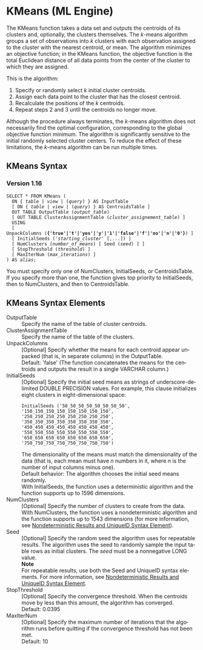 <html><head></head><body><div class="nested0" aria-labelledby="ariaid-title1" topicindex="1" topicid="vqm1507162150338" id="vqm1507162150338"><h1 class="title topictitle1" id="ariaid-title1">KMeans (ML Engine)</h1><div class="body conbody">
<p class="p">The KMeans function takes a data set and outputs the centroids of its clusters and, optionally, the clusters themselves. The <var class="keyword varname">k</var>-means algorithm groups a set of observations into <var class="keyword varname">k</var> clusters with each observation assigned to the cluster with the nearest centroid, or mean. The algorithm minimizes an objective function; in the KMeans function, the objective function is the total Euclidean distance of all data points from the center of the cluster to which they are assigned.</p><div class="p">This is the algorithm:
<ol class="ol" id="vqm1507162150338__ol_bm2_t1j_mbb">
<li class="li">Specify or randomly select <var class="keyword varname">k</var> initial cluster centroids.</li>
<li class="li">Assign each data point to the cluster that has the closest centroid.</li>
<li class="li">Recalculate the positions of the <var class="keyword varname">k</var> centroids.</li>
<li class="li">Repeat steps 2 and 3 until the centroids no longer move.</li></ol></div>
<p class="p">Although the procedure always terminates, the <var class="keyword varname">k</var>-means algorithm does not necessarily find the optimal configuration, corresponding to the global objective function minimum. The algorithm is significantly sensitive to the initial randomly selected cluster centers. To reduce the effect of these limitations, the <var class="keyword varname">k</var>-means algorithm can be run multiple times.</p></div><div class="topic reference nested1" aria-labelledby="ariaid-title2" topicindex="2" topicid="alz1507162260661" xml:lang="en-us" lang="en-us" id="alz1507162260661">
<h2 class="title topictitle2" id="ariaid-title2">KMeans Syntax</h2><div class="body refbody"><div class="section" id="alz1507162260661__section_N1000E_N1000C_N10001">
<h3 class="title sectiontitle">Version <span>1.16</span></h3><pre class="pre codeblock" xml:space="preserve"><code>SELECT * FROM KMeans (
  <span>ON { <var class="keyword varname">table</var> | <var class="keyword varname">view</var> | (<var class="keyword varname">query</var>) }</span> AS InputTable
  [ <span>ON { <var class="keyword varname">table</var> | <var class="keyword varname">view</var> | (<var class="keyword varname">query</var>) }</span> AS CentroidsTable ]
  OUT TABLE OutputTable (<var class="keyword varname">output_table</var>)
  [ OUT TABLE ClusterAssignmentTable (<var class="keyword varname">cluster_assignement_table</var>) ]
  USING
  [ UnpackColumns (<span><b>{'true'|'t'|'yes'|'y'|'1'|'false'|'f'|'no'|'n'|'0'}</b></span>) ]
  [ InitialSeeds ('<var class="keyword varname">starting_cluster</var>' [,...]) ]
  [ NumClusters (<var class="keyword varname">number_of_means</var>) [ Seed (<var class="keyword varname">seed</var>) ] ]
  [ StopThreshold (<var class="keyword varname">threshold</var>) ]
  [ MaxIterNum (<var class="keyword varname">max_iterations</var>) ]
) AS <var class="keyword varname">alias</var>;</code></pre>
<p class="p">You must specify only one of NumClusters, InitialSeeds, or CentroidsTable. If you specify more than one, the function gives top priority to InitialSeeds, then to NumClusters, and then to CentroidsTable.</p></div></div></div><div class="topic reference nested1" aria-labelledby="ariaid-title3" topicindex="3" topicid="dyb1507162368051" xml:lang="en-us" lang="en-us" id="dyb1507162368051">
<h2 class="title topictitle2" id="ariaid-title3">KMeans Syntax Elements</h2><div class="body refbody"><div class="section" id="dyb1507162368051__section_N10011_N1000E_N10001"><dl class="dl parml"><dt class="dt pt dlterm">OutputTable</dt><dd class="dd pd">Specify the name of the table of cluster centroids.</dd><dt class="dt pt dlterm">ClusterAssignmentTable</dt><dd class="dd pd">Specify the name of the table of the clusters.</dd><dt class="dt pt dlterm">UnpackColumns</dt><dd class="dd pd">[Optional] Specify whether the means for each centroid appear unpacked (that is, in separate columns) in the OutputTable.</dd><dd class="dd pd ddexpand">Default: 'false' (The function concatenates the means for the centroids and outputs the result in a single VARCHAR column.)</dd><dt class="dt pt dlterm">InitialSeeds</dt><dd class="dd pd">[Optional] Specify the initial seed means as strings of underscore-delimited DOUBLE PRECISION values. For example, this clause initializes eight clusters in eight-dimensional space:<pre class="pre codeblock" xml:space="preserve"><code>InitialSeeds ('50_50_50_50_50_50_50_50',
'150_150_150_150_150_150_150_150',
'250_250_250_250_250_250_250_250',
'350_350_350_350_350_350_350_350',
'450_450_450_450_450_450_450_450',
'550_550_550_550_550_550_550_550',
'650_650_650_650_650_650_650_650',
'750_750_750_750_750_750_750_750')</code></pre></dd><dd class="dd pd ddexpand">The dimensionality of the means must match the dimensionality of the data (that is, each mean must have <var class="keyword varname">n</var> numbers in it, where <var class="keyword varname">n</var> is the number of input columns minus one).</dd><dd class="dd pd ddexpand">Default behavior: The algorithm chooses the initial seed means randomly.</dd><dd class="dd pd ddexpand">With InitialSeeds, the function uses a deterministic algorithm and the function supports up to 1596 dimensions.</dd><dt class="dt pt dlterm">NumClusters</dt><dd class="dd pd">[Optional] Specify the number of clusters to create from the data.</dd><dd class="dd pd ddexpand">With NumClusters, the function uses a nondeterministic algorithm and the function supports up to 1543 dimensions (for more information, see <a href="qym1549987102806.md">Nondeterministic Results and UniqueID Syntax Element</a>).</dd><dt class="dt pt dlterm">Seed</dt><dd class="dd pd">[Optional] Specify the random seed the algorithm uses for repeatable results. The algorithm uses the seed to randomly sample the input table rows as initial clusters. The <var class="keyword varname">seed</var> must be a nonnegative LONG value.<div class="note note" id="dyb1507162368051__note_N10091_N10088_N10081_N10018_N10014_N10010_N10001"><span><b>Note</b></span><div class="notebody"> For repeatable results, use both the Seed and UniqueID syntax elements. For more information, see <a href="qym1549987102806.md">Nondeterministic Results and UniqueID Syntax Element</a>.</div></div></dd><dt class="dt pt dlterm">StopThreshold</dt><dd class="dd pd">[Optional] Specify the convergence threshold. When the centroids move by less than this amount, the algorithm has converged.</dd><dd class="dd pd ddexpand">Default: 0.0395</dd><dt class="dt pt dlterm">MaxIterNum</dt><dd class="dd pd">[Optional] Specify the maximum number of iterations that the algorithm runs before quitting if the convergence threshold has not been met.</dd><dd class="dd pd ddexpand">Default: 10</dd></dl></div></div></div></div></body></html>
